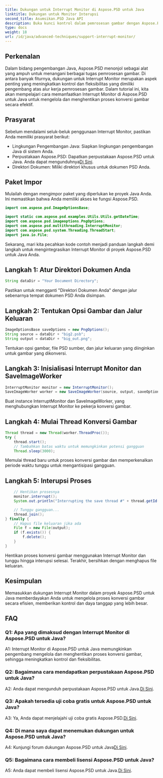 ```yaml
---
title: Dukungan untuk Interrupt Monitor di Aspose.PSD untuk Java
linktitle: Dukungan untuk Monitor Interupsi
second_title: Asumsikan.PSD Java API
description: Buka kunci kontrol dalam pemrosesan gambar dengan Aspose.PSD untuk Java. Pelajari cara menginterupsi proses untuk alur kerja yang fleksibel.
type: docs
weight: 18
url: /id/java/advanced-techniques/support-interrupt-monitor/
---
```

## Perkenalan

Dalam bidang pengembangan Java, Aspose.PSD menonjol sebagai alat yang ampuh untuk menangani berbagai tugas pemrosesan gambar. Di antara banyak fiturnya, dukungan untuk Interrupt Monitor merupakan aspek penting yang meningkatkan kontrol dan fleksibilitas yang dimiliki pengembang atas alur kerja pemrosesan gambar. Dalam tutorial ini, kita akan mempelajari cara memanfaatkan Interrupt Monitor di Aspose.PSD untuk Java untuk mengelola dan menghentikan proses konversi gambar secara efektif.

## Prasyarat

Sebelum mendalami seluk-beluk penggunaan Interrupt Monitor, pastikan Anda memiliki prasyarat berikut:

- Lingkungan Pengembangan Java: Siapkan lingkungan pengembangan Java di sistem Anda.
-  Perpustakaan Aspose.PSD: Dapatkan perpustakaan Aspose.PSD untuk Java. Anda dapat mengunduhnya[Di Sini](https://releases.aspose.com/psd/java/).
- Direktori Dokumen: Miliki direktori khusus untuk dokumen PSD Anda.

## Paket Impor

Mulailah dengan mengimpor paket yang diperlukan ke proyek Java Anda. Ini memastikan bahwa Anda memiliki akses ke fungsi Aspose.PSD.

```java
import com.aspose.psd.ImageOptionsBase;

import static com.aspose.psd.examples.Utils.Utils.getDateTime;
import com.aspose.psd.imageoptions.PngOptions;
import com.aspose.psd.multithreading.InterruptMonitor;
import com.aspose.psd.system.Threading.ThreadStart;
import java.io.File;
```

Sekarang, mari kita pecahkan kode contoh menjadi panduan langkah demi langkah untuk mengintegrasikan Interrupt Monitor di proyek Aspose.PSD untuk Java Anda.

## Langkah 1: Atur Direktori Dokumen Anda

```java
String dataDir = "Your Document Directory";
```

Pastikan untuk mengganti "Direktori Dokumen Anda" dengan jalur sebenarnya tempat dokumen PSD Anda disimpan.

## Langkah 2: Tentukan Opsi Gambar dan Jalur Keluaran

```java
ImageOptionsBase saveOptions = new PngOptions();
String source = dataDir + "big2.psb";
String output = dataDir + "big_out.png";
```

Tentukan opsi gambar, file PSD sumber, dan jalur keluaran yang diinginkan untuk gambar yang dikonversi.

## Langkah 3: Inisialisasi Interrupt Monitor dan SaveImageWorker

```java
InterruptMonitor monitor = new InterruptMonitor();
SaveImageWorker worker = new SaveImageWorker(source, output, saveOptions, monitor);
```

Buat instance InterruptMonitor dan SaveImageWorker, yang menghubungkan Interrupt Monitor ke pekerja konversi gambar.

## Langkah 4: Mulai Thread Konversi Gambar

```java
Thread thread = new Thread(worker.ThreadProc());
try {
    thread.start();
    // Tambahkan batas waktu untuk memungkinkan potensi gangguan
    Thread.sleep(3000);
```

Memulai thread baru untuk proses konversi gambar dan memperkenalkan periode waktu tunggu untuk mengantisipasi gangguan.

## Langkah 5: Interupsi Proses

```java
    // Hentikan prosesnya
    monitor.interrupt();
    System.out.println("Interrupting the save thread #" + thread.getId() + " at " + getDateTime().toString());

    // Tunggu gangguan...
    thread.join();
} finally {
    // Hapus file keluaran jika ada
    File f = new File(output);
    if (f.exists()) {
        f.delete();
    }
}
```

Hentikan proses konversi gambar menggunakan Interrupt Monitor dan tunggu hingga interupsi selesai. Terakhir, bersihkan dengan menghapus file keluaran.

## Kesimpulan

Memasukkan dukungan Interrupt Monitor dalam proyek Aspose.PSD untuk Java memberdayakan Anda untuk mengelola proses konversi gambar secara efisien, memberikan kontrol dan daya tanggap yang lebih besar.

## FAQ

### Q1: Apa yang dimaksud dengan Interrupt Monitor di Aspose.PSD untuk Java?

A1: Interrupt Monitor di Aspose.PSD untuk Java memungkinkan pengembang mengelola dan menghentikan proses konversi gambar, sehingga meningkatkan kontrol dan fleksibilitas.

### Q2: Bagaimana cara mendapatkan perpustakaan Aspose.PSD untuk Java?

A2: Anda dapat mengunduh perpustakaan Aspose.PSD untuk Java.[Di Sini](https://releases.aspose.com/psd/java/).

### Q3: Apakah tersedia uji coba gratis untuk Aspose.PSD untuk Java?

 A3: Ya, Anda dapat menjelajahi uji coba gratis Aspose.PSD.[Di Sini](https://releases.aspose.com/).

### Q4: Di mana saya dapat menemukan dukungan untuk Aspose.PSD untuk Java?

 A4: Kunjungi forum dukungan Aspose.PSD untuk Java[Di Sini](https://forum.aspose.com/c/psd/34).

### Q5: Bagaimana cara membeli lisensi Aspose.PSD untuk Java?

 A5: Anda dapat membeli lisensi Aspose.PSD untuk Java.[Di Sini](https://purchase.aspose.com/buy).